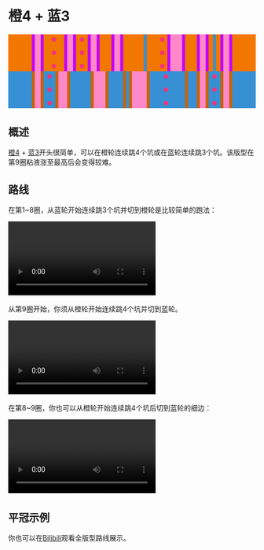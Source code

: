 # 橙4 + 蓝3

![橙4 + 蓝3](../images/variations/easy-4-open-closed.jpg)

## 概述

[橙4](../rolls/easy-4.zh.md#橙轮) + [蓝3](../rolls/closed-open-open-closed.zh.md#蓝轮)开头很简单，可以在橙轮连续跳4个坑或在蓝轮连续跳3个坑。该版型在第9圈粘液涨至最高后会变得较难。

## 路线

在第1~8圈，从蓝轮开始连续跳3个坑并切到橙轮是比较简单的跑法：

<video controls>
  <source src="../../images/variations/easy-4-open-closed-lap8.mp4" type="video/mp4">
</video>

从第9圈开始，你须从橙轮开始连续跳4个坑并切到蓝轮。

<video controls>
  <source src="../../images/variations/easy-4-open-closed-lap9.mp4" type="video/mp4">
</video>

在第8~9圈，你也可以从橙轮开始连续跳4个坑后切到蓝轮的细边：

<video controls>
  <source src="../../images/variations/easy-4-open-closed-alternate-path.mp4" type="video/mp4">
</video>

## 平冠示例

你也可以在[Bilibili](https://www.bilibili.com/video/BV1PB4y1i7fh?p=1)观看全版型路线展示。
